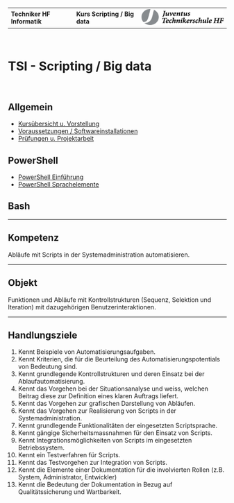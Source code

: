 |                             |                               |                                   |
| --------------------------- | ----------------------------- | --------------------------------- |
| **Techniker HF Informatik** | **Kurs Scripting / Big data** | ![IPSO Logo](./x_gitres/logo.png) |

</br>

# TSI - Scripting / Big data

</br>

## Allgemein

- [Kursübersicht u. Vorstellung](./G1_General/README.md)
- [Voraussetzungen / Softwareinstallationen](./G2_Requirements/README.md)
- [Prüfungen u. Projektarbeit](./G3_Exams/README.md)

## PowerShell

- [PowerShell Einführung](./PS1_Intro/README.md)
- [PowerShell Sprachelemente](./PS2_Basic/README.md)

## Bash

---

## Kompetenz

Abläufe mit Scripts in der Systemadministration automatisieren.

---

## Objekt

Funktionen und Abläufe mit Kontrollstrukturen (Sequenz, Selektion und Iteration) mit dazugehörigen Benutzerinteraktionen.

---

## Handlungsziele

1. Kennt Beispiele von Automatisierungsaufgaben.
2. Kennt Kriterien, die für die Beurteilung des Automatisierungspotentials von Bedeutung sind.
3. Kennt grundlegende Kontrollstrukturen und deren Einsatz bei der Ablaufautomatisierung.
4. Kennt das Vorgehen bei der Situationsanalyse und weiss, welchen Beitrag diese zur Definition eines klaren Auftrags liefert.
5. Kennt das Vorgehen zur grafischen Darstellung von Abläufen.
6. Kennt das Vorgehen zur Realisierung von Scripts in der Systemadministration.
7. Kennt grundlegende Funktionalitäten der eingesetzten Scriptsprache.
8. Kennt gängige Sicherheitsmassnahmen für den Einsatz von Scripts.
9. Kennt Integrationsmöglichkeiten von Scripts im eingesetzten Betriebssystem.
10. Kennt ein Testverfahren für Scripts.
11. Kennt das Testvorgehen zur Integration von Scripts.
12. Kennt die Elemente einer Dokumentation für die involvierten Rollen (z.B. System, Administrator, Entwickler)
13. Kennt die Bedeutung der Dokumentation in Bezug auf Qualitätssicherung und Wartbarkeit.
